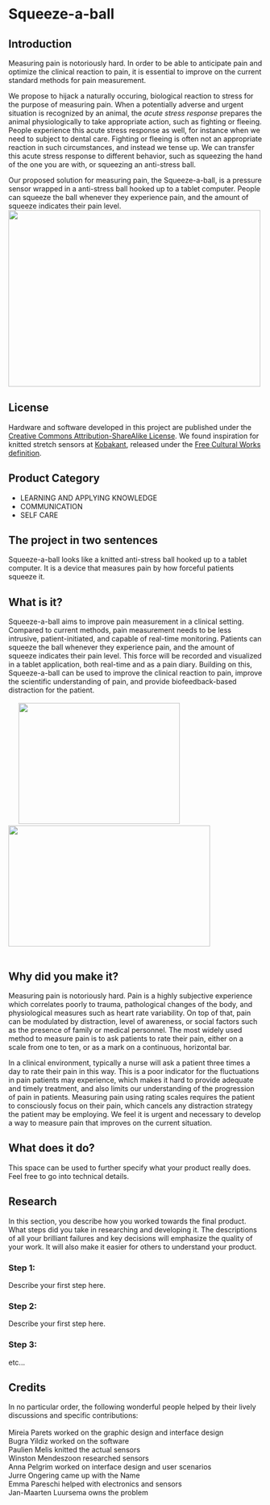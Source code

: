# **Squeeze-a-ball**

## Introduction

Measuring pain is notoriously hard. In order to be able to anticipate pain and optimize the clinical reaction to pain, it is essential to improve on the current standard methods for pain measurement.

We propose to hijack a naturally occuring, biological reaction to stress for the purpose of measuring pain. When a potentially adverse and urgent situation is recognized by an animal, the *acute stress response* prepares the animal physiologically to take appropriate action, such as fighting or fleeing. People experience this acute stress response as well, for instance when we need to subject to dental care. Fighting or fleeing is often not an appropriate reaction in such circumstances, and instead we tense up. We can transfer this acute stress response to different behavior, such as squeezing the hand of the one you are with, or squeezing an anti-stress ball.

Our proposed solution for measuring pain, the Squeeze-a-ball, is a pressure sensor wrapped in a anti-stress ball hooked up to a tablet computer. People can squeeze the ball whenever they experience pain, and the amount of squeeze indicates their pain level.<BR>
<img src="https://github.com/J4n-M44rt3n/pain-squeezer/blob/master/knitted-sensor.JPG" width="500" height="350" /> 


## License

Hardware and software developed in this project are published under the [Creative Commons Attribution-ShareAlike License](https://creativecommons.org/licenses/by-sa/4.0/). We found inspiration for knitted stretch sensors at [Kobakant](http://www.kobakant.at/DIY/?p=3175), released under the [Free Cultural Works definition](https://freedomdefined.org/Definition).


## Product Category

- LEARNING AND APPLYING KNOWLEDGE
- COMMUNICATION
- SELF CARE


## The project in two sentences

Squeeze-a-ball looks like a knitted anti-stress ball hooked up to a tablet computer. It is a device that measures pain by how forceful patients squeeze it.


## What is it?

Squeeze-a-ball aims to improve pain measurement in a clinical setting. Compared to current methods, pain measurement needs to be less intrusive, patient-initiated, and capable of real-time monitoring. Patients can squeeze the ball whenever they experience pain, and the amount of squeeze indicates their pain level. This force will be recorded and visualized in a tablet application, both real-time and as a pain diary. Building on this, Squeeze-a-ball can be used to improve the clinical reaction to pain, improve the scientific understanding of pain, and provide biofeedback-based distraction for the patient.<BR><BR>
&nbsp;&nbsp;&nbsp;&nbsp;&nbsp;<img src="https://github.com/J4n-M44rt3n/pain-squeezer/blob/master/pain-sq.png" width="320" height="240" />&nbsp;&nbsp;&nbsp;<img src="https://github.com/J4n-M44rt3n/pain-squeezer/blob/master/pain-vrsq.jpg" width="400" height="240" /><BR><BR>


## Why did you make it?

Measuring pain is notoriously hard. Pain is a highly subjective experience which correlates poorly to trauma, pathological changes of the body, and physiological measures such as heart rate variability. On top of that, pain can be modulated by distraction, level of awareness, or social factors such as the presence of family or medical personnel. The most widely used method to measure pain is to ask patients to rate their pain, either on a scale from one to ten, or as a mark on a continuous, horizontal bar. 

In a clinical environment, typically a nurse will ask a patient three times a day to rate their pain in this way. This is a poor indicator for the fluctuations in pain patients may experience, which makes it hard to provide adequate and timely treatment, and also limits our understanding of the progression of pain in patients. Measuring pain using rating scales requires the patient to consciously focus on their pain, which cancels any distraction strategy the patient may be employing. We feel it is urgent and necessary to develop a way to measure pain that improves on the current situation.


## What does it do?

This space can be used to further specify what your product really does. Feel free to go into technical details.


## Research

In this section, you describe how you worked towards the final product. What steps did you take in researching and developing it. The descriptions of all your brilliant failures and key decisions will emphasize the quality of your work. It will also make it easier for others to understand your product.

### **Step 1:**

Describe your first step here.

### **Step 2:**

Describe your first step here.

### **Step 3:**

etc...


## Credits

In no particular order, the following wonderful people helped by their lively discussions and specific contributions:<BR><BR>
Mireia Parets worked on the graphic design and interface design<BR>
Bugra Yildiz worked on the software<BR>
Paulien Melis knitted the actual sensors<BR>
Winston Mendeszoon researched sensors<BR>
Anna Pelgrim worked on interface design and user scenarios<BR>
Jurre Ongering came up with the Name<BR>
Emma Pareschi helped with electronics and sensors<BR>
Jan-Maarten Luursema owns the problem

